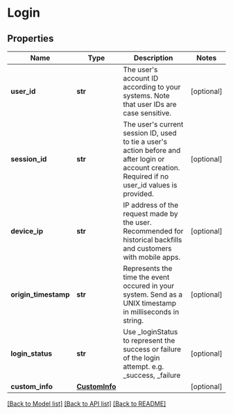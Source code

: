 # Login

## Properties
Name | Type | Description | Notes
------------ | ------------- | ------------- | -------------
**user_id** | **str** | The user&#39;s account ID according to your systems. Note that user IDs are case sensitive. | [optional] 
**session_id** | **str** | The user&#39;s current session ID, used to tie a user&#39;s action before and after login or account creation. Required if no user_id values is provided. | [optional] 
**device_ip** | **str** | IP address of the request made by the user. Recommended for historical backfills and customers with mobile apps. | [optional] 
**origin_timestamp** | **str** | Represents the time the event occured in your system. Send as a UNIX timestamp in milliseconds in string. | [optional] 
**login_status** | **str** | Use _loginStatus to represent the success or failure of the login attempt. e.g. _success, _failure | [optional] 
**custom_info** | [**CustomInfo**](CustomInfo.md) |  | [optional] 

[[Back to Model list]](../README.md#documentation-for-models) [[Back to API list]](../README.md#documentation-for-api-endpoints) [[Back to README]](../README.md)


